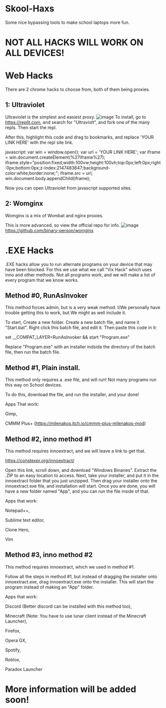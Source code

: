 # Skool-Haxs
Some nice bypassing tools to make school laptops more fun.

# NOT ALL HACKS WILL WORK ON ALL DEVICES!

# Web Hacks
There are 2 chrome hacks to choose from, both of them being proxies.

## 1: Ultraviolet

Ultraviolet is the simplest and easiest proxy.
![image](https://user-images.githubusercontent.com/98992380/211188587-4dbe9c46-ba7d-4bd3-b342-8e821de924cc.png)
To install, go to https://replit.com, and search for "Ultraviolt", and fork one of the many repls. Then start the repl.

After this, highlight this code and drag to bookmarks, and replace 'YOUR LINK HERE' with the repl site link.

javascript: var win = window.open(); var url = 'YOUR LINK HERE'; var iframe = win.document.createElement(%27iframe%27); iframe.style="position:fixed;width:100vw;height:100vh;top:0px;left:0px;right:0px;bottom:0px;z-index:2147483647;background-color:white;border:none;"; iframe.src = url; win.document.body.appendChild(iframe);

Now you can open Ultraviolet from javascript supported sites.

## 2: Womginx

Womginx is a mix of Wombat and nginx proxies.

This is more advanced, so view the official repo for info. 
![image](https://user-images.githubusercontent.com/98992380/211189354-53e8c301-b440-4ade-b657-ffdb914031ba.png)
https://github.com/binary-person/womginx

# .EXE Hacks
.EXE hacks allow you to run alternate programs on your device that may have been blocked. For this we use what we call "Vix Hack" which uses inno and other methods. Not all programs work, and we will make a list of every program that we know works.

## Method #0, RunAsInvoker

This method forces admin, but is a very weak method. I/We personally have trouble getting this to work, but We might as well include it.

To start, Create a new folder. Create a new batch file, and name it "Start.bat". Right click this batch file, and edit it. Then paste this code in it:

set __COMPAT_LAYER=RunAsInvoker && start "Program.exe"

Replace "Program.exe" with an installer indside the directory of the batch file, then run the batch file.

## Method #1, Plain install.

This method only requires a .exe file, and will run! Not many programs run this way on School devices.

To do this, download the file, and run the installer, and your done!

Apps That work:

Gimp,

CMMM Plus+ (https://milenakos.itch.io/cmmm-plus-milenakos-mod)

## Method #2, inno method #1

This method requires innoextract, and we will leave a link to get that.

https://constexpr.org/innoextract/

Open this link, scroll down, and download "Windows Binaries". Extract the .ZIP to an easy location to access. Next, take your installer, and put it in the innoextract folder that you just unzipped. Then drag your installer onto the innoextract.exe file, and installation will start. Once you are done, you will have a new folder named "App", and you can run the file inside of that.

Apps that work:

Notepad++,

Sublime text editor,

Clone Hero,

Vim

## Method #3, inno method #2

This method requires innoextract, which we used in method #1.

Follow all the steps in method #1, but instead of dragging the installer onto innoextract.exe, drag innoextract.exe onto the installer. This will start the program instead of making an "App" folder.

Apps that work:

Discord (Better discord can be installed with this method too),

Minecraft (Note: You have to use lunar client instead of the Minecraft Launcher),

Firefox,

Opera GX,

Spotify,

Roblox,

Paradox Launcher

# More information will be added soon!
